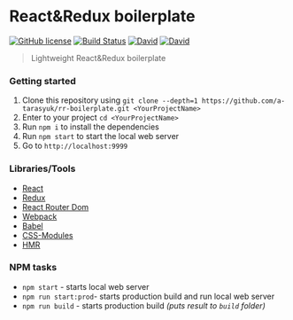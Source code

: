 # React&Redux boilerplate

[![GitHub license](https://img.shields.io/badge/license-MIT-blue.svg?style=flat-square)](https://github.com/a-tarasyuk/rr-boilerplate/blob/master/LICENSE) [![Build Status](https://img.shields.io/travis/a-tarasyuk/rr-boilerplate/master.svg?style=flat-square)](https://travis-ci.org/a-tarasyuk/rr-boilerplate) [![David](https://img.shields.io/david/a-tarasyuk/rr-boilerplate.svg?style=flat-square)](https://github.com/a-tarasyuk/rr-boilerplate) [![David](https://img.shields.io/david/dev/a-tarasyuk/rr-boilerplate.svg?style=flat-square)](https://github.com/a-tarasyuk/rr-boilerplate)

> Lightweight React&Redux boilerplate

### Getting started
1. Clone this repository using `git clone --depth=1 https://github.com/a-tarasyuk/rr-boilerplate.git <YourProjectName>`
2. Enter to your project `cd <YourProjectName>`
3. Run `npm i` to install the dependencies
4. Run `npm start` to start the local web server
5. Go to `http://localhost:9999`

### Libraries/Tools
- [React](https://facebook.github.io/react)
- [Redux](https://github.com/rackt/redux)
- [React Router Dom](https://github.com/ReactTraining/react-router/tree/master/packages/react-router-dom)
- [Webpack](https://webpack.github.io)
- [Babel](https://babeljs.io)
- [CSS-Modules](https://github.com/css-modules/css-modules)
- [HMR](https://webpack.js.org/concepts/hot-module-replacement/)

### NPM tasks
- `npm start` - starts local web server
- `npm run start:prod`- starts production build and run local web server
- `npm run build` - starts production build *(puts result to `build` folder)*
